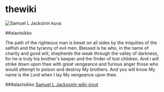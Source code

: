 # thewiki

![Samuel L Jacksinin kuva](https://en.wikipedia.org/wiki/File:Samuel_L._Jackson_SDCC_2014_(cropped).jpg)

##alaotsikko

The path of the righteous man is beset on all sides by the iniquities of the selfish and the tyranny of evil men. Blessed is he who, in the name of charity and good will, shepherds the weak through the valley of darkness, for he is truly his brother's keeper and the finder of lost children. And I will strike down upon thee with great vengeance and furious anger those who would attempt to poison and destroy My brothers. And you will know My name is the Lord when I lay My vengeance upon thee.


###alaotsikko
[Samuel L Jacksonin wiki-sivut](https://en.wikipedia.org/wiki/Samuel_L._Jackson)
